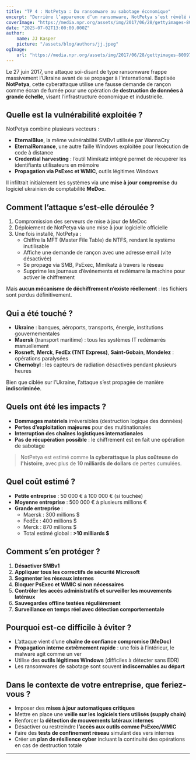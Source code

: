 ```yaml
---
title: "TP 4 : NotPetya : Du ransomware au sabotage économique"
excerpt: "Derrière l’apparence d’un ransomware, NotPetya s’est révélé être une opération de sabotage à grande échelle. Retour sur cette attaque dévastatrice, son mode opératoire, ses conséquences, et les leçons à en tirer pour se protéger à l’avenir."
coverImage: "https://media.npr.org/assets/img/2017/06/28/gettyimages-800977238_wide-eef34db4d78f9c42160f960d3670e4b35a7a94b7.jpg"
date: "2025-07-02T13:00:00.000Z"
author:
    name: JJ Kasper
    picture: "/assets/blog/authors/jj.jpeg"
ogImage:
    url: "https://media.npr.org/assets/img/2017/06/28/gettyimages-800977238_wide-eef34db4d78f9c42160f960d3670e4b35a7a94b7.jpg"
---
```


Le 27 juin 2017, une attaque soi-disant de type ransomware frappe massivement l’Ukraine avant de se propager à l’international. Baptisée **NotPetya**, cette cyberattaque utilise une fausse demande de rançon comme écran de fumée pour une opération de **destruction de données à grande échelle**, visant l’infrastructure économique et industrielle.

## Quelle est la vulnérabilité exploitée ?

NotPetya combine plusieurs vecteurs :

-   **EternalBlue**, la même vulnérabilité SMBv1 utilisée par WannaCry
-   **EternalRomance**, une autre faille Windows exploitée pour l’exécution de code à distance
-   **Credential harvesting** : l’outil Mimikatz intégré permet de récupérer les identifiants utilisateurs en mémoire
-   **Propagation via PsExec et WMIC**, outils légitimes Windows

Il infiltrait initialement les systèmes via une **mise à jour compromise** du logiciel ukrainien de comptabilité **MeDoc**.

## Comment l’attaque s’est-elle déroulée ?

1. Compromission des serveurs de mise à jour de MeDoc
2. Déploiement de NotPetya via une mise à jour logicielle officielle
3. Une fois installé, NotPetya :
    - Chiffre la MFT (Master File Table) de NTFS, rendant le système inutilisable
    - Affiche une demande de rançon avec une adresse email (vite désactivée)
    - Se propage via SMB, PsExec, Mimikatz à travers le réseau
    - Supprime les journaux d’événements et redémarre la machine pour activer le chiffrement

Mais **aucun mécanisme de déchiffrement n’existe réellement** : les fichiers sont perdus définitivement.

## Qui a été touché ?

-   **Ukraine** : banques, aéroports, transports, énergie, institutions gouvernementales
-   **Maersk** (transport maritime) : tous les systèmes IT redémarrés manuellement
-   **Rosneft**, **Merck**, **FedEx (TNT Express)**, **Saint-Gobain**, **Mondelez** : opérations paralysées
-   **Chernobyl** : les capteurs de radiation désactivés pendant plusieurs heures

Bien que ciblée sur l’Ukraine, l’attaque s’est propagée de manière **indiscriminée**.

## Quels ont été les impacts ?

-   **Dommages matériels** irréversibles (destruction logique des données)
-   **Pertes d’exploitation majeures** pour des multinationales
-   **Interruption des chaînes logistiques internationales**
-   **Pas de récupération possible** : le chiffrement est en fait une opération de sabotage

> NotPetya est estimé comme **la cyberattaque la plus coûteuse de l'histoire**, avec plus de **10 milliards de dollars** de pertes cumulées.

## Quel coût estimé ?

-   **Petite entreprise** : 50 000 € à 100 000 € (si touchée)
-   **Moyenne entreprise** : 500 000 € à plusieurs millions €
-   **Grande entreprise** :
    -   Maersk : 300 millions $
    -   FedEx : 400 millions $
    -   Merck : 870 millions $
    -   Total estimé global : **>10 milliards $**

## Comment s’en protéger ?

1. **Désactiver SMBv1**
2. **Appliquer tous les correctifs de sécurité Microsoft**
3. **Segmenter les réseaux internes**
4. **Bloquer PsExec et WMIC si non nécessaires**
5. **Contrôler les accès administratifs et surveiller les mouvements latéraux**
6. **Sauvegardes offline testées régulièrement**
7. **Surveillance en temps réel avec détection comportementale**

## Pourquoi est-ce difficile à éviter ?

-   L’attaque vient d’une **chaîne de confiance compromise (MeDoc)**
-   **Propagation interne extrêmement rapide** : une fois à l’intérieur, le malware agit comme un ver
-   Utilise des **outils légitimes Windows** (difficiles à détecter sans EDR)
-   Les ransomwares de sabotage sont souvent **indiscernables au départ**

## Dans le contexte de votre entreprise, que feriez-vous ?

-   Imposer des **mises à jour automatiques critiques**
-   Mettre en place une **veille sur les logiciels tiers utilisés (supply chain)**
-   Renforcer la **détection de mouvements latéraux internes**
-   Désactiver ou restreindre **l’accès aux outils comme PsExec/WMIC**
-   Faire des **tests de confinement réseau** simulant des vers internes
-   Créer un **plan de résilience cyber** incluant la continuité des opérations en cas de destruction totale

---
